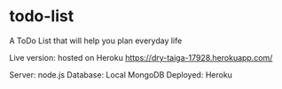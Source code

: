 # todo-list
A ToDo List that will help you plan everyday life

Live version: hosted on Heroku
https://dry-taiga-17928.herokuapp.com/



Server: node.js
Database: Local MongoDB
Deployed: Heroku



